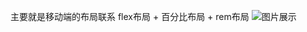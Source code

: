 主要就是移动端的布局联系
flex布局 + 百分比布局 + rem布局
![图片展示](http://p82ue350h.bkt.clouddn.com/image/The-mobile-terminal-JD/JD.png)

